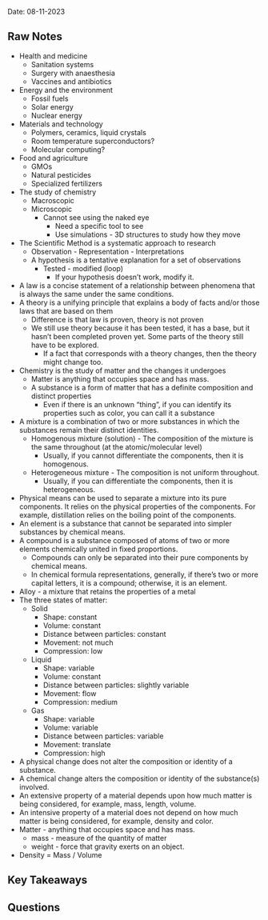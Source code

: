 Date: 08-11-2023

## Raw Notes

- Health and medicine
	- Sanitation systems
	- Surgery with anaesthesia
	- Vaccines and antibiotics
- Energy and the environment
	- Fossil fuels
	- Solar energy
	- Nuclear energy
- Materials and technology
	- Polymers, ceramics, liquid crystals
	- Room temperature superconductors?
	- Molecular computing?
- Food and agriculture
	- GMOs
	- Natural pesticides
	- Specialized fertilizers
- The study of chemistry
	- Macroscopic
	- Microscopic
		- Cannot see using the naked eye
			- Need a specific tool to see
			- Use simulations - 3D structures to study how they move
- The Scientific Method is a systematic approach to research
	- Observation - Representation - Interpretations
	- A hypothesis is a tentative explanation for a set of observations
		- Tested - modified (loop)
			- If your hypothesis doesn’t work, modify it.
- A law is a concise statement of a relationship between phenomena that is always the same under the same conditions.
- A theory is a unifying principle that explains a body of facts and/or those laws that are based on them
	- Difference is that law is proven, theory is not proven
	- We still use theory because it has been tested, it has a base, but it hasn’t been completed proven yet. Some parts of the theory still have to be explored.
		- If a fact that corresponds with a theory changes, then the theory might change too.
- Chemistry is the study of matter and the changes it undergoes
	- Matter is anything that occupies space and has mass.
	- A substance is a form of matter that has a definite composition and distinct properties
		- Even if there is an unknown “thing”, if you can identify its properties such as color, you can call it a substance
- A mixture is a combination of two or more substances in which the substances remain their distinct identities.
	- Homogenous mixture (solution) - The composition of the mixture is the same throughout (at the atomic/molecular level)
		- Usually, if you cannot differentiate the components, then it is homogenous.
	- Heterogeneous mixture - The composition is not uniform throughout.
		- Usually, if you can differentiate the components, then it is heterogeneous.
- Physical means can be used to separate a mixture into its pure components. It relies on the physical properties of the components. For example, distillation relies on the boiling point of the components.
- An element is a substance that cannot be separated into simpler substances by chemical means.
- A compound is a substance composed of atoms of two or more elements chemically united in fixed proportions.
	- Compounds can only be separated into their pure components by chemical means.
	- In chemical formula representations, generally, if there’s two or more capital letters, it is a compound; otherwise, it is an element.
- Alloy - a mixture that retains the properties of a metal
- The three states of matter:
	- Solid
		- Shape: constant
		- Volume: constant
		- Distance between particles: constant
		- Movement: not much
		- Compression: low
	- Liquid
		- Shape: variable
		- Volume: constant
		- Distance between particles: slightly variable
		- Movement: flow
		- Compression: medium
	- Gas
		- Shape: variable
		- Volume: variable
		- Distance between particles: variable
		- Movement: translate
		- Compression: high
- A physical change does not alter the composition or identity of a substance.
- A chemical change alters the composition or identity of the substance(s) involved.
- An extensive property of a material depends upon how much matter is being considered, for example, mass, length, volume.
- An intensive property of a material does not depend on how much matter is being considered, for example, density and color.
- Matter - anything that occupies space and has mass.
	- mass - measure of the quantity of matter
	- weight - force that gravity exerts on an object.
- Density = Mass / Volume

## Key Takeaways



## Questions

